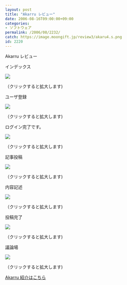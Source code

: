```yaml
---
layout: post
title: "Akarru レビュー"
date: 2006-08-16T09:00:00+09:00
categories:
- ソフトウェア
permalink: /2006/08/2232/
catch: https://image.moongift.jp/review3/akaru4.s.png
id: 2220
---
```

Akarru レビュー  
<!--more-->

インデックス

  

[![](https://image.moongift.jp/review3/akaru1.s.png)](https://image.moongift.jp/review3/akaru1.png)  
  
（クリックすると拡大します)

  

ユーザ登録

  

[![](https://image.moongift.jp/review3/akaru2.s.png)](https://image.moongift.jp/review3/akaru2.png)  
  
（クリックすると拡大します)

  

ログイン完了です。

  

[![](https://image.moongift.jp/review3/akaru3.s.png)](https://image.moongift.jp/review3/akaru3.png)  
  
（クリックすると拡大します)

  

記事投稿

  

[![](https://image.moongift.jp/review3/akaru4.s.png)](https://image.moongift.jp/review3/akaru4.png)  
  
（クリックすると拡大します)

  

内容記述

  

[![](https://image.moongift.jp/review3/akaru5.s.png)](https://image.moongift.jp/review3/akaru5.png)  
  
（クリックすると拡大します)

  

投稿完了

  

[![](https://image.moongift.jp/review3/akaru6.s.png)](https://image.moongift.jp/review3/akaru6.png)  
  
（クリックすると拡大します)

  

議論場

  

[![](https://image.moongift.jp/review3/akaru7.s.png)](https://image.moongift.jp/review3/akaru7.png)  
  
（クリックすると拡大します)

  

[Akarru 紹介はこちら](http://oss.moongift.jp/intro/i-2231.html)

